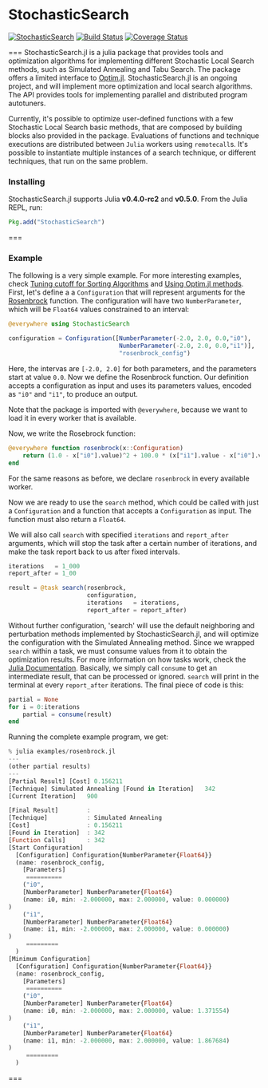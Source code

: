 # StochasticSearch
[![StochasticSearch](http://pkg.julialang.org/badges/StochasticSearch_0.4.svg)](http://pkg.julialang.org/?pkg=StochasticSearch&ver=0.4)
[![Build Status](https://travis-ci.org/phrb/StochasticSearch.jl.svg?branch=master)](https://travis-ci.org/phrb/StochasticSearch.jl)
[![Coverage Status](https://coveralls.io/repos/phrb/StochasticSearch.jl/badge.svg?branch=master)](https://coveralls.io/r/phrb/StochasticSearch.jl?branch=master)

===
StochasticSearch.jl is a julia package that provides tools and optimization algorithms for implementing different Stochastic Local Search methods, such as Simulated Annealing and Tabu Search. The package offers a limited interface to [Optim.jl](https://github.com/JuliaOpt/Optim.jl). StochasticSearch.jl is an ongoing project, and will implement more optimization and local search algorithms. The API provides tools for implementing parallel and distributed program autotuners.

Currently, it's possible to optimize user-defined functions with a few Stochastic Local Search basic methods, that are composed by building blocks also provided in the package. Evaluations of functions and technique executions are distributed between `Julia` workers using `remotecall`s. It's possible to instantiate multiple instances of a search technique, or different techniques, that run on the same problem.

### Installing
StochasticSearch.jl supports Julia **v0.4.0-rc2** and **v0.5.0**. From the Julia REPL, run:
```jl
Pkg.add("StochasticSearch")
```
===
### Example
The following is a very simple example. For more interesting examples, check [Tuning cutoff for Sorting Algorithms](https://github.com/phrb/StochasticSearch.jl/wiki/Tuning-the-Cutoff-for-Sorting-Algorithms) and [Using Optim.jl methods](https://github.com/phrb/StochasticSearch.jl/wiki/Using-Optim.jl-methods).
First, let's define a a ```Configuration``` that will represent arguments for the [Rosenbrock](http://en.wikipedia.org/wiki/Rosenbrock_function) function. The configuration will have two ```NumberParameter```, which will be ```Float64``` values constrained to an interval:
```jl
@everywhere using StochasticSearch

configuration = Configuration([NumberParameter(-2.0, 2.0, 0.0,"i0"),
                               NumberParameter(-2.0, 2.0, 0.0,"i1")],
                               "rosenbrock_config")
```
Here, the intervas are ```[-2.0, 2.0]``` for both parameters, and the parameters start at value ```0.0```. Now we define the Rosenbrock function. Our definition accepts a configuration as input and uses its parameters values, encoded as ```"i0"``` and ```"i1"```, to produce an output.

Note that the package is imported with ```@everywhere```, because we want to load it in every worker that is available.

Now, we write the Rosebrock function:
```jl
@everywhere function rosenbrock(x::Configuration)
    return (1.0 - x["i0"].value)^2 + 100.0 * (x["i1"].value - x["i0"].value^2)^2
end
```
For the same reasons as before, we declare ```rosenbrock``` in every available worker.

Now we are ready to use the ```search``` method, which could be called with just a ```Configuration``` and a function that accepts a ```Configuration``` as input. The function must also return a ```Float64```.

We will also call ```search``` with specified ```iterations``` and ```report_after``` arguments, which will stop the task after a certain number of iterations, and make the task report back to us after fixed intervals.
```jl
iterations   = 1_000
report_after = 1_00

result = @task search(rosenbrock,
                      configuration,
                      iterations   = iterations,
                      report_after = report_after)
```
Without further configuration, 'search' will use the default neighboring and perturbation methods implemented by StochasticSearch.jl, and will optimize the configuration with the Simulated Annealing method. Since we wrapped ```search``` within a task, we must consume values from it to obtain the optimization results. For more information on how tasks work, check the [Julia Documentation](http://julia.readthedocs.org/en/latest/manual/control-flow/#tasks-aka-coroutines). Basically, we simply call ```consume``` to get an intermediate result, that can be processed or ignored. ```search``` will print in the terminal at every ```report_after``` iterations. The final piece of code is this:
```jl
partial = None
for i = 0:iterations
    partial = consume(result)
end
```
Running the complete example program, we get:
```jl
% julia examples/rosenbrock.jl
---
(other partial results)
---
[Partial Result] [Cost] 0.156211 
[Technique] Simulated Annealing [Found in Iteration]   342 
[Current Iteration]   900

[Final Result]        :
[Technique]           : Simulated Annealing
[Cost]                : 0.156211
[Found in Iteration]  : 342
[Function Calls]      : 342
[Start Configuration]
  [Configuration] Configuration{NumberParameter{Float64}}
  (name: rosenbrock_config,
    [Parameters]
     ==========
    ("i0",
    [NumberParameter] NumberParameter{Float64}
    (name: i0, min: -2.000000, max: 2.000000, value: 0.000000)
)
    ("i1",
    [NumberParameter] NumberParameter{Float64}
    (name: i1, min: -2.000000, max: 2.000000, value: 0.000000)
)
     =========
  )
[Minimum Configuration]
  [Configuration] Configuration{NumberParameter{Float64}}
  (name: rosenbrock_config,
    [Parameters]
     ==========
    ("i0",
    [NumberParameter] NumberParameter{Float64}
    (name: i0, min: -2.000000, max: 2.000000, value: 1.371554)
)
    ("i1",
    [NumberParameter] NumberParameter{Float64}
    (name: i1, min: -2.000000, max: 2.000000, value: 1.867684)
)
     =========
  )

```
===
